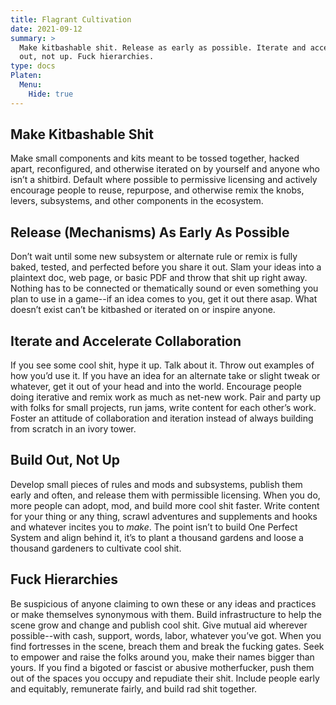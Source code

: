 ```yaml
---
title: Flagrant Cultivation
date: 2021-09-12
summary: >
  Make kitbashable shit. Release as early as possible. Iterate and accelerate collaboration. Build
  out, not up. Fuck hierarchies.
type: docs
Platen:
  Menu:
    Hide: true
---
```


## Make Kitbashable Shit

<!-- vale Microsoft.Passive = NO -->

Make small components and kits meant to be tossed together, hacked apart, reconfigured, and
otherwise iterated on by yourself and anyone who isn’t a shitbird. Default where possible to
permissive licensing and actively encourage people to reuse, repurpose, and otherwise remix the
knobs, levers, subsystems, and other components in the ecosystem.

## Release (Mechanisms) As Early As Possible

Don’t wait until some new subsystem or alternate rule or remix is fully baked, tested, and perfected
before you share it out. Slam your ideas into a plaintext doc, web page, or basic PDF and throw that
shit up right away. Nothing has to be connected or thematically sound or even something you plan to
use in a game--if an idea comes to you, get it out there asap. What doesn’t exist can’t be kitbashed
or iterated on or inspire anyone.

<!-- vale Microsoft.Passive = YES -->
<!-- vale Microsoft.ComplexWords = NO -->

## Iterate and Accelerate Collaboration

<!-- vale Microsoft.ComplexWords = YES -->

If you see some cool shit, hype it up. Talk about it. Throw out examples of how you’d use it. If you
have an idea for an alternate take or slight tweak or whatever, get it out of your head and into the
world. Encourage people doing iterative and remix work as much as net-new work. Pair and party up
with folks for small projects, run jams, write content for each other’s work. Foster an attitude of
collaboration and iteration instead of always building from scratch in an ivory tower.

## Build Out, Not Up

Develop small pieces of rules and mods and subsystems, publish them early and often, and release
them with permissible licensing. When you do, more people can adopt, mod, and build more cool shit
faster. Write content for your thing or any thing, scrawl adventures and supplements and hooks and
whatever incites you to _make_. The point isn’t to build One Perfect System and align behind it,
it’s to plant a thousand gardens and loose a thousand gardeners to cultivate cool shit.

## Fuck Hierarchies

<!-- vale Microsoft.Adverbs = NO -->

Be suspicious of anyone claiming to own these or any ideas and practices or make themselves
synonymous with them. Build infrastructure to help the scene grow and change and publish cool shit.
Give mutual aid wherever possible--with cash, support, words, labor, whatever you’ve got. When
you find fortresses in the scene, breach them and break the fucking gates. Seek to empower and raise
the folks around you, make their names bigger than yours. If you find a bigoted or fascist or
abusive motherfucker, push them out of the spaces you occupy and repudiate their shit. Include
people early and equitably, remunerate fairly, and build rad shit together.

<!-- vale Microsoft.Adverbs = YES -->
